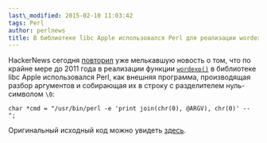 ```yaml
---
last\_modified: 2015-02-10 11:03:42
tags: Perl
author: perlnews
title: В библиотеке libc Apple использовался Perl для реализации wordexp
---
```


HackerNews сегодня [повторил](https://news.ycombinator.com/item?id=9025572) уже
мелькавшую новость о том, что по крайне мере до 2011 года в реализации функции
[`wordexp()`](http://pubs.opengroup.org/onlinepubs/9699919799/functions/wordexp.html)
в библиотеке libc Apple использовался Perl, как внешняя программа, производящая
разбор аргументов и собирающая их в строку с разделителем нуль-символом `\0`:

    char *cmd = "/usr/bin/perl -e 'print join(chr(0), @ARGV), chr(0)' -- ";

Оригинальный исходный код можно увидеть
[здесь](https://github.com/Apple-FOSS-Mirror/Libc/blob/2ca2ae74647714acfc18674c3114b1a5d3325d7d/gen/wordexp.c#L192).
